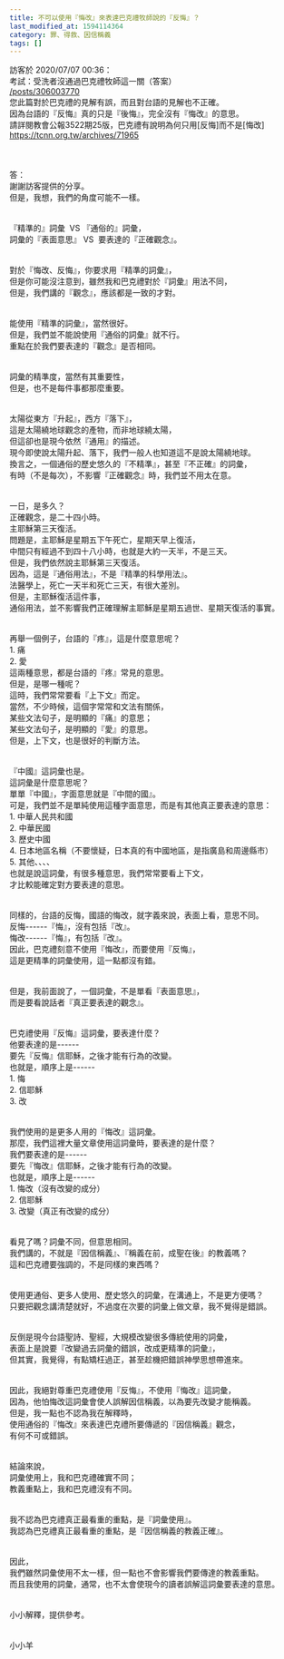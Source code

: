 ```yaml
---
title: 不可以使用『悔改』來表達巴克禮牧師說的『反悔』？
last_modified_at: 1594114364
category: 罪、得救、因信稱義
tags: []
---
```


<div>訪客於 2020/07/07 00:36：</div>
<div>考試：受洗者沒通過巴克禮牧師這一關（答案）</div>
<div><a href="/posts/306003770" target="_blank">/posts/306003770</a></div>
<div>您此篇對於巴克禮的見解有誤，而且對台語的見解也不正確。</div>
<div>因為台語的『反悔』真的只是『後悔』，完全沒有『悔改』的意思。</div>
<div>請詳閱教會公報3522期25版，巴克禮有說明為何只用[反悔]而不是[悔改]</div>
<div><a href="https://tcnn.org.tw/archives/71965" target="_blank">https://tcnn.org.tw/archives/71965</a></div>
<div> </div>
<div> </div>
<div> </div>
<div>答：</div>
<div>謝謝訪客提供的分享。</div>
<div>但是，我想，我們的角度可能不一樣。</div>
<div> </div>
<div> </div>
<div>『精準的』詞彙  VS 『通俗的』詞彙，</div>
<div>詞彙的『表面意思』 VS  要表達的『正確觀念』。</div>
<div> </div>
<div> </div>
<div>對於『悔改、反悔』，你要求用『精準的詞彙』，</div>
<div>但是你可能沒注意到，雖然我和巴克禮對於『詞彙』用法不同，</div>
<div>但是，我們講的『觀念』，應該都是一致的才對。</div>
<div> </div>
<div> </div>
<div>能使用『精準的詞彙』，當然很好。</div>
<div>但是，我們並不能說使用『通俗的詞彙』就不行。</div>
<div>重點在於我們要表達的『觀念』是否相同。</div>
<div> </div>
<div> </div>
<div>詞彙的精準度，當然有其重要性，</div>
<div>但是，也不是每件事都那麼重要。</div>
<div> </div>
<div> </div>
<div>太陽從東方『升起』，西方『落下』，</div>
<div>這是太陽繞地球觀念的產物，而非地球繞太陽，</div>
<div>但這卻也是現今依然『通用』的描述。</div>
<div>現今即使說太陽升起、落下，我們一般人也知道這不是說太陽繞地球。</div>
<div>換言之，一個通俗的歷史悠久的『不精準』，甚至『不正確』的詞彙，</div>
<div>有時（不是每次），不影響『正確觀念』時，我們並不用太在意。</div>
<div> </div>
<div> </div>
<div>一日，是多久？</div>
<div>正確觀念，是二十四小時。</div>
<div>主耶穌第三天復活。</div>
<div>問題是，主耶穌是星期五下午死亡，星期天早上復活，</div>
<div>中間只有經過不到四十八小時，也就是大約一天半，不是三天。</div>
<div>但是，我們依然說主耶穌第三天復活。</div>
<div>因為，這是『通俗用法』，不是『精準的科學用法』。</div>
<div>法醫學上，死亡一天半和死亡三天，有很大差別。</div>
<div>但是，主耶穌復活這件事，</div>
<div>通俗用法，並不影響我們正確理解主耶穌是星期五過世、星期天復活的事實。</div>
<div> </div>
<div> </div>
<div>再舉一個例子，台語的『疼』，這是什麼意思呢？</div>
<div>1.<span style="white-space:pre"> </span>痛</div>
<div>2.<span style="white-space:pre"> </span>愛</div>
<div>這兩種意思，都是台語的『疼』常見的意思。</div>
<div>但是，是哪一種呢？</div>
<div>這時，我們常常要看『上下文』而定。</div>
<div>當然，不少時候，這個字常常和文法有關係，</div>
<div>某些文法句子，是明顯的『痛』的意思；</div>
<div>某些文法句子，是明顯的『愛』的意思。</div>
<div>但是，上下文，也是很好的判斷方法。</div>
<div> </div>
<div> </div>
<div>『中國』這詞彙也是。</div>
<div>這詞彙是什麼意思呢？</div>
<div>單單『中國』，字面意思就是『中間的國』。</div>
<div>可是，我們並不是單純使用這種字面意思，而是有其他真正要表達的意思：</div>
<div>1.<span style="white-space:pre"> </span>中華人民共和國</div>
<div>2.<span style="white-space:pre"> </span>中華民國</div>
<div>3.<span style="white-space:pre"> </span>歷史中國</div>
<div>4.<span style="white-space:pre"> </span>日本地區名稱（不要懷疑，日本真的有中國地區，是指廣島和周邊縣市）</div>
<div>5.<span style="white-space:pre"> </span>其他、、、、</div>
<div>也就是說這詞彙，有很多種意思，我們常常要看上下文，</div>
<div>才比較能確定對方要表達的意思。</div>
<div> </div>
<div> </div>
<div>同樣的，台語的反悔，國語的悔改，就字義來說，表面上看，意思不同。</div>
<div>反悔------『悔』，沒有包括『改』。</div>
<div>悔改------『悔』，有包括『改』。</div>
<div>因此，巴克禮刻意不使用『悔改』，而要使用『反悔』，</div>
<div>這是更精準的詞彙使用，這一點都沒有錯。</div>
<div> </div>
<div> </div>
<div>但是，我前面說了，一個詞彙，不是單看『表面意思』，</div>
<div>而是要看說話者『真正要表達的觀念』。</div>
<div> </div>
<div> </div>
<div>巴克禮使用『反悔』這詞彙，要表達什麼？</div>
<div>他要表達的是------</div>
<div>要先『反悔』信耶穌，之後才能有行為的改變。</div>
<div>也就是，順序上是------</div>
<div>1.<span style="white-space:pre"> </span>悔</div>
<div>2.<span style="white-space:pre"> </span>信耶穌</div>
<div>3.<span style="white-space:pre"> </span>改</div>
<div> </div>
<div> </div>
<div>我們使用的是更多人用的『悔改』這詞彙。</div>
<div>那麼，我們這裡大量文章使用這詞彙時，要表達的是什麼？</div>
<div>我們要表達的是------</div>
<div>要先『悔改』信耶穌，之後才能有行為的改變。</div>
<div>也就是，順序上是------</div>
<div>1.<span style="white-space:pre"> </span>悔改（沒有改變的成分）</div>
<div>2.<span style="white-space:pre"> </span>信耶穌</div>
<div>3.<span style="white-space:pre"> </span>改變（真正有改變的成分）</div>
<div> </div>
<div> </div>
<div>看見了嗎？詞彙不同，但意思相同。</div>
<div>我們講的，不就是『因信稱義』、『稱義在前，成聖在後』的教義嗎？</div>
<div>這和巴克禮要強調的，不是同樣的東西嗎？</div>
<div> </div>
<div> </div>
<div>使用更通俗、更多人使用、歷史悠久的詞彙，在溝通上，不是更方便嗎？</div>
<div>只要把觀念講清楚就好，不過度在次要的詞彙上做文章，我不覺得是錯誤。</div>
<div> </div>
<div> </div>
<div>反倒是現今台語聖詩、聖經，大規模改變很多傳統使用的詞彙，</div>
<div>表面上是說要『改變過去詞彙的錯誤，改成更精準的詞彙』，</div>
<div>但其實，我覺得，有點矯枉過正，甚至趁機把錯誤神學思想帶進來。</div>
<div> </div>
<div> </div>
<div>因此，我絕對尊重巴克禮使用『反悔』，不使用『悔改』這詞彙，</div>
<div>因為，他怕悔改這詞彙會使人誤解因信稱義，以為要先改變才能稱義。</div>
<div>但是，我一點也不認為我在解釋時，</div>
<div>使用通俗的『悔改』來表達巴克禮所要傳遞的『因信稱義』觀念，</div>
<div>有何不可或錯誤。</div>
<div> </div>
<div> </div>
<div>結論來說，</div>
<div>詞彙使用上，我和巴克禮確實不同；</div>
<div>教義重點上，我和巴克禮沒有不同。</div>
<div> </div>
<div> </div>
<div>我不認為巴克禮真正最看重的重點，是『詞彙使用』。</div>
<div>我認為巴克禮真正最看重的重點，是『因信稱義的教義正確』。</div>
<div> </div>
<div> </div>
<div>因此，</div>
<div>我們雖然詞彙使用不太一樣，但一點也不會影響我們要傳達的教義重點。</div>
<div>而且我使用的詞彙，通常，也不太會使現今的讀者誤解這詞彙要表達的意思。</div>
<div> </div>
<div> </div>
<div>小小解釋，提供參考。</div>
<div> </div>
<div> </div>
<div>小小羊</div>
